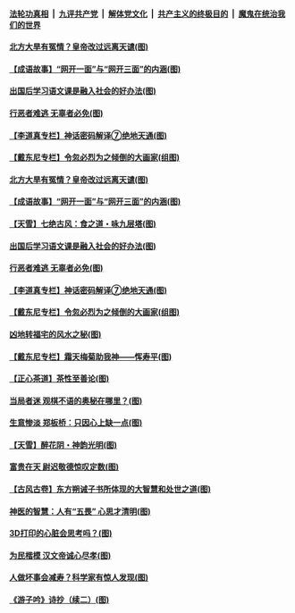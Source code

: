 ####  [法轮功真相](../../../../basic/blob/master/README.md?t=06151502) &nbsp;|&nbsp; [九评共产党](../../../../9ping.md/blob/master/README.md?t=06151502) &nbsp;|&nbsp; [解体党文化](../../../../jtdwh.md/blob/master/README.md?t=06151502)  &nbsp;|&nbsp; [共产主义的终极目的](../../../../gczydzjmd.md/blob/master/README.md?t=06151502) &nbsp;|&nbsp; [魔鬼在统治我们的世界](../../../../mgztzwmdsj.md/blob/master/README.md?t=06151502) 

#### [北方大旱有冤情？皇帝改过远离天谴(图)](../pages/p7/936431.md?t=06151502) 

#### [【成语故事】“网开一面”与“网开三面”的内涵(图)](../pages/p7/936380.md?t=06151502) 

#### [出国后学习语文课是融入社会的好办法(图)](../pages/p7/936295.md?t=06151502) 

#### [行恶者难逃 无辜者必免(图)](../pages/p7/936352.md?t=06151502) 

#### [【李道真专栏】神话密码解译⑦绝地天通(图)](../pages/p7/936293.md?t=06151502) 

#### [【戴东尼专栏】令忽必烈为之倾倒的大画家(组图)](../pages/p7/935659.md?t=06151502) 

#### [北方大旱有冤情？皇帝改过远离天谴(图)](../pages/p7/936431.md?t=06151502) 

#### [【成语故事】“网开一面”与“网开三面”的内涵(图)](../pages/p7/936380.md?t=06151502) 

#### [【天雪】七绝古风：食之道・咏九层塔(图)](../pages/p7/936203.md?t=06151502) 

#### [出国后学习语文课是融入社会的好办法(图)](../pages/p7/936295.md?t=06151502) 

#### [行恶者难逃 无辜者必免(图)](../pages/p7/936352.md?t=06151502) 

#### [【李道真专栏】神话密码解译⑦绝地天通(图)](../pages/p7/936293.md?t=06151502) 

#### [【戴东尼专栏】令忽必烈为之倾倒的大画家(组图)](../pages/p7/935659.md?t=06151502) 

#### [凶地转福宅的风水之秘(图)](../pages/p7/936294.md?t=06151502) 

#### [【戴东尼专栏】霜天梅菊助我神——恽寿平(图)](../pages/p7/933276.md?t=06151502) 

#### [【正心茶道】茶性至善论(图)](../pages/p7/936186.md?t=06151502) 

#### [当局者迷 观棋不语的奥秘在哪里？(图)](../pages/p7/935597.md?t=06151502) 

#### [生意惨淡 郑板桥：只因心上缺一点(图)](../pages/p7/936117.md?t=06151502) 

#### [【天雪】醉花阴・神韵光明(图)](../pages/p7/935997.md?t=06151502) 

#### [富贵在天 尉迟敬德惊叹定数(图)](../pages/p7/935684.md?t=06151502) 

#### [【古风古卷】东方朔诫子书所体现的大智慧和处世之道(图)](../pages/p7/936042.md?t=06151502) 

#### [神医的智慧：人有“五畏” 心思才清明(图)](../pages/p7/936001.md?t=06151502) 

#### [3D打印的心脏会思考吗？(图)](../pages/p7/935595.md?t=06151502) 

#### [为民楷模 汉文帝诚心尽孝(图)](../pages/p7/935680.md?t=06151502) 

#### [人做坏事会减寿？科学家有惊人发现(图)](../pages/p7/935968.md?t=06151502) 

#### [《游子吟》诗抄（续二）(图)](../pages/p7/935973.md?t=06151502) 

